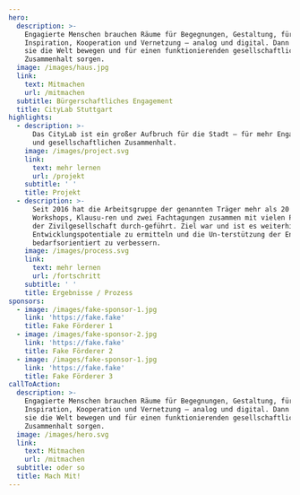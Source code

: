 ```yaml
---
hero:
  description: >-
    Engagierte Menschen brauchen Räume für Begegnungen, Gestaltung, für
    Inspiration, Kooperation und Vernetzung – analog und digital. Dann können
    sie die Welt bewegen und für einen funktionierenden gesellschaftlichen
    Zusammenhalt sorgen.
  image: /images/haus.jpg
  link:
    text: Mitmachen
    url: /mitmachen
  subtitle: Bürgerschaftliches Engagement
  title: CityLab Stuttgart
highlights:
  - description: >-
      Das CityLab ist ein großer Aufbruch für die Stadt – für mehr Engagement
      und gesellschaftlichen Zusammenhalt.
    image: /images/project.svg
    link:
      text: mehr lernen
      url: /projekt
    subtitle: ' '
    title: Projekt
  - description: >-
      Seit 2016 hat die Arbeitsgruppe der genannten Träger mehr als 20
      Workshops, Klausu-ren und zwei Fachtagungen zusammen mit vielen Partnern
      der Zivilgesellschaft durch-geführt. Ziel war und ist es weiterhin,
      Entwicklungspotentiale zu ermitteln und die Un-terstützung der Engagierten
      bedarfsorientiert zu verbessern. 
    image: /images/process.svg
    link:
      text: mehr lernen
      url: /fortschritt
    subtitle: ' '
    title: Ergebnisse / Prozess
sponsors:
  - image: /images/fake-sponsor-1.jpg
    link: 'https://fake.fake'
    title: Fake Förderer 1
  - image: /images/fake-sponsor-2.jpg
    link: 'https://fake.fake'
    title: Fake Förderer 2
  - image: /images/fake-sponsor-1.jpg
    link: 'https://fake.fake'
    title: Fake Förderer 3
callToAction:
  description: >-
    Engagierte Menschen brauchen Räume für Begegnungen, Gestaltung, für
    Inspiration, Kooperation und Vernetzung – analog und digital. Dann können
    sie die Welt bewegen und für einen funktionierenden gesellschaftlichen
    Zusammenhalt sorgen.
  image: /images/hero.svg
  link:
    text: Mitmachen
    url: /mitmachen
  subtitle: oder so
  title: Mach Mit!
---
```

<LandingPage/>
